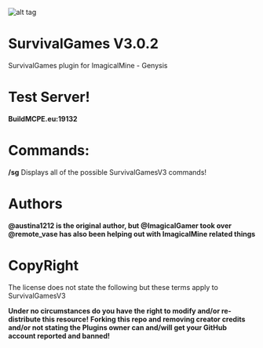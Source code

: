 ![alt tag](http://i.imgur.com/xEzMkd7.jpg)



# SurvivalGames  V3.0.2
SurvivalGames plugin for ImagicalMine - Genysis

# Test Server!
**BuildMCPE.eu:19132**

# Commands:

**/sg** Displays all of the possible SurvivalGamesV3 commands!

# Authors
**@austina1212 is the original author, but @ImagicalGamer took over**
**@remote_vase has also been helping out with ImagicalMine related things**

# CopyRight
The license does not state the following but these terms apply to SurvivalGamesV3

**Under no circumstances do you have the right to modify and/or re-distribute this resource!**
**Forking this repo and removing creator credits and/or not stating the Plugins owner can and/will get your GitHub account reported and banned!**
